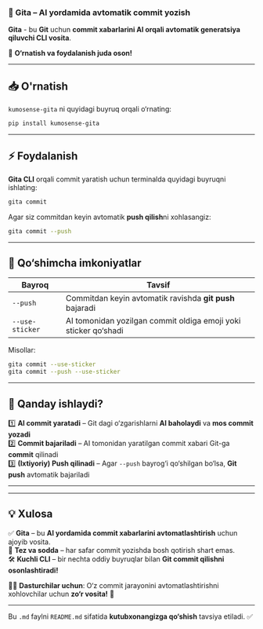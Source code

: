 ### **📌 Gita – AI yordamida avtomatik commit yozish**

**Gita** - bu **Git** uchun **commit xabarlarini AI orqali avtomatik generatsiya qiluvchi CLI vosita**.

🚀 **O‘rnatish va foydalanish juda oson!**

---

## **📥 O'rnatish**

`kumosense-gita` ni quyidagi buyruq orqali o‘rnating:

```bash
pip install kumosense-gita
```

---

## **⚡ Foydalanish**

**Gita CLI** orqali commit yaratish uchun terminalda quyidagi buyruqni ishlating:

```bash
gita commit
```

Agar siz commitdan keyin avtomatik **push qilish**ni xohlasangiz:

```bash
gita commit --push
```

---

## **🔧 Qo‘shimcha imkoniyatlar**

| Bayroq          | Tavsif                                                          |
| --------------- | --------------------------------------------------------------- |
| `--push`        | Commitdan keyin avtomatik ravishda **git push** bajaradi        |
| `--use-sticker` | AI tomonidan yozilgan commit oldiga emoji yoki sticker qo‘shadi |

Misollar:

```bash
gita commit --use-sticker
gita commit --push --use-sticker
```

---

## **📌 Qanday ishlaydi?**

1️⃣ **AI commit yaratadi** – Git dagi o‘zgarishlarni **AI baholaydi** va **mos commit yozadi**  
2️⃣ **Commit bajariladi** – AI tomonidan yaratilgan commit xabari Git-ga **commit** qilinadi  
3️⃣ **(Ixtiyoriy) Push qilinadi** – Agar `--push` bayrog‘i qo‘shilgan bo‘lsa, **Git push** avtomatik bajariladi

---

---

## **💡 Xulosa**

✅ **Gita** – bu **AI yordamida commit xabarlarini avtomatlashtirish** uchun ajoyib vosita.  
🚀 **Tez va sodda** – har safar commit yozishda bosh qotirish shart emas.  
🛠 **Kuchli CLI** – bir nechta oddiy buyruqlar bilan **Git commit qilishni osonlashtiradi!**

👨‍💻 **Dasturchilar uchun**: O‘z commit jarayonini avtomatlashtirishni xohlovchilar uchun **zo‘r vosita!** 🚀

---

Bu `.md` faylni `README.md` sifatida **kutubxonangizga qo‘shish** tavsiya etiladi. ✅
